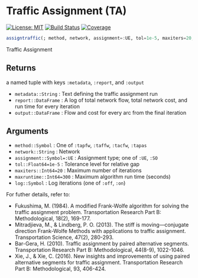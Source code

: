 # Traffic Assignment (TA)

[![License: MIT](https://img.shields.io/badge/License-MIT-yellow.svg)](https://opensource.org/licenses/MIT)
[![Build Status](https://github.com/anmol1104/TA.jl/actions/workflows/CI.yml/badge.svg?branch=master)](https://github.com/anmol1104/TA.jl/actions/workflows/CI.yml?query=branch%3Amaster)
[![Coverage](https://codecov.io/gh/anmol1104/TA.jl/branch/master/graph/badge.svg)](https://codecov.io/gh/anmol1104/TA.jl)

```julia
assigntraffic(; method, network, assignment=:UE, tol=1e-5, maxiters=20, maxruntime=300, log=:off)
```

Traffic Assignment

## Returns
a named tuple with keys `:metadata`, `:report`, and `:output`
- `metadata::String`  : Text defining the traffic assignment run 
- `report::DataFrame` : A log of total network flow, total network cost, and run time for every iteration
- `output::DataFrame` : Flow and cost for every arc from the final iteration

## Arguments
- `method::Symbol`          : One of `:tapfw`, `:taffw`, `:tacfw`, `:tapas`
- `network::String`         : Network
- `assignment::Symbol=:UE`  : Assignment type; one of `:UE`, `:SO`
- `tol::Float64=1e-5`       : Tolerance level for relative gap
- `maxiters::Int64=20`      : Maximum number of iterations
- `maxruntime::Int64=300`   : Maximum algorithm run time (seconds)
- `log::Symbol`             : Log iterations (one of `:off`, `:on`)

For futher details, refer to:
- Fukushima, M. (1984). A modified Frank-Wolfe algorithm for solving the traffic assignment problem. Transportation Research Part B: Methodological, 18(2), 169-177.
- Mitradjieva, M., & Lindberg, P. O. (2013). The stiff is moving—conjugate direction Frank-Wolfe Methods with applications to traffic assignment. Transportation Science, 47(2), 280-293.
- Bar-Gera, H. (2010). Traffic assignment by paired alternative segments. Transportation Research Part B: Methodological, 44(8-9), 1022-1046.
- Xie, J., & Xie, C. (2016). New insights and improvements of using paired alternative segments for traffic assignment. Transportation Research Part B: Methodological, 93, 406-424.